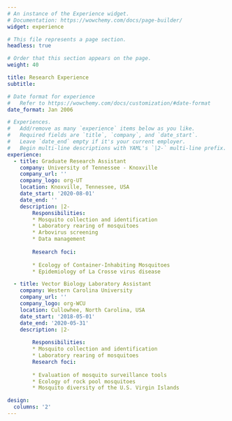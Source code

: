 ```yaml
---
# An instance of the Experience widget.
# Documentation: https://wowchemy.com/docs/page-builder/
widget: experience

# This file represents a page section.
headless: true

# Order that this section appears on the page.
weight: 40

title: Research Experience
subtitle:

# Date format for experience
#   Refer to https://wowchemy.com/docs/customization/#date-format
date_format: Jan 2006

# Experiences.
#   Add/remove as many `experience` items below as you like.
#   Required fields are `title`, `company`, and `date_start`.
#   Leave `date_end` empty if it's your current employer.
#   Begin multi-line descriptions with YAML's `|2-` multi-line prefix.
experience:
  - title: Graduate Research Assistant
    company: University of Tennessee - Knoxville
    company_url: ''
    company_logo: org-UT
    location: Knoxville, Tennessee, USA
    date_start: '2020-08-01'
    date_end: ''
    description: |2-
        Responsibilities:
        * Mosquito collection and identification
        * Laboratory rearing of mosquitoes
        * Arbovirus screening
        * Data management 
        
        Research foci:
        
        * Ecology of Container-Inhabiting Mosquitoes
        * Epidemiology of La Crosse virus disease 

  - title: Vector Biology Laboratory Assistant
    company: Western Carolina University
    company_url: ''
    company_logo: org-WCU
    location: Cullowhee, North Carolina, USA
    date_start: '2018-05-01'
    date_end: '2020-05-31'
    description: |2-
    
        Responsibilities:
        * Mosquito collection and identification
        * Laboratory rearing of mosquitoes
        Research foci:
        
        * Evaluation of mosquito surveillance tools
        * Ecology of rock pool mosquitoes 
        * Mosquito diversity of the U.S. Virgin Islands 

design:
  columns: '2'
---
```

